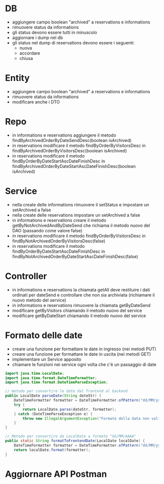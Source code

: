 # DB

- aggiungere campo boolean "archived" a reservations e informations
- rimuovere status da informations
- gli status devono essere tutti in minuscolo
- aggiornare i dump nel db
- gli status nel dump di reservations devono essere i seguenti:
  - nuova
  - accordare
  - chiusa

# Entity

- aggiungere campo boolean "archived" a reservations e informations
- rimuovere status da informations
- modificare anche i DTO

# Repo

- in informations e reservations aggiungere il metodo findByArchivedOrderByDateSendDesc(boolean isArchived)
- in reservations modificare il metodo findByOrderByVisitorsDesc in findByArchivedOrderByVisitorsDesc(boolean isArchived)
- in reservations modificare il metodo findByOrderByDateStartAscDateFinishDesc in findByArchivedOrderByDateStartAscDateFinishDesc(boolean isArchived)

# Service

- nella create delle informations rimuovere il setStatus e impostare un setArchived a false
- nella create delle reservations impostare un setArchived a false
- in informations e reservations creare il metodo getByNotArchivedAndByDateSend che richiama il metodo nuovo del DAO (passando come valore false)
- in reservations modificare il metodo findByOrderByVisitorsDesc in findByNotArchivedOrderByVisitorsDesc(false)
- in reservations modificare il metodo findByOrderByDateStartAscDateFinishDesc in findByNotArchivedOrderByDateStartAscDateFinishDesc(false)

# Controller

- in informations e reservations la chiamata getAll deve restituire i dati ordinati per dateSend e controllare che non sia archiviata (richiamare il nuovo metodo del service)
- in informations e reservations rimuovere la chiamata getByDateSend
- modificare getByVisitors chiamando il metodo nuovo del service
- modificare getByDateStart chiamando il metodo nuovo del service

# Formato delle date

- creare una funzione per formattare le date in ingresso (nei metodi PUT)
- creare una funzione per formattare le date in uscita (nei metodi GET)
- implementare un Service apposito
- chiamare le funzioni nei service ogni volta che c'è un passaggio di date

```java
import java.time.LocalDate;
import java.time.format.DateTimeFormatter;
import java.time.format.DateTimeParseException;

// metodo per convertire le date dal frontend al backend
public LocalDate parseDate(String dateStr) {
    DateTimeFormatter formatter = DateTimeFormatter.ofPattern("dd/MM/yyyy");
    try {
        return LocalDate.parse(dateStr, formatter);
    } catch (DateTimeParseException e) {
        throw new IllegalArgumentException("Formato della data non valido: " + dateStr, e);
    }
}

// Metodo per convertire da LocalDate a formato "GG/MM/AAAA"
public static String formatToFrontendDate(LocalDate localDate) {
    DateTimeFormatter formatter = DateTimeFormatter.ofPattern("dd/MM/yyyy");
    return localDate.format(formatter);
}
```

# Aggiornare API Postman
